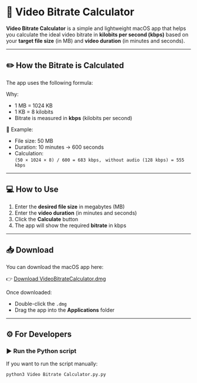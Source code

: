 # 🎥 Video Bitrate Calculator

**Video Bitrate Calculator** is a simple and lightweight macOS app that helps you calculate the ideal video bitrate in **kilobits per second (kbps)** based on your **target file size** (in MB) and **video duration** (in minutes and seconds).

---

## ✏️ How the Bitrate is Calculated

The app uses the following formula:

Why:
- 1 MB = 1024 KB
- 1 KB = 8 kilobits
- Bitrate is measured in **kbps** (kilobits per second)

📌 Example:  
- File size: 50 MB  
- Duration: 10 minutes → 600 seconds  
- Calculation:  
  `(50 × 1024 × 8) / 600 = 683 kbps,`
  ` without audio (128 kbps) = 555 kbps`

---

## 💻 How to Use

1. Enter the **desired file size** in megabytes (MB)
2. Enter the **video duration** (in minutes and seconds)
3. Click the **Calculate** button
4. The app will show the required **bitrate** in kbps

---

## 📥 Download

You can download the macOS app here:

👉 [Download VideoBitrateCalculator.dmg](https://github.com/loacherinonte/Video-Bitrate-Calculator/releases/latest)

Once downloaded:
- Double-click the `.dmg`
- Drag the app into the **Applications** folder

---

## ⚙️ For Developers

### ▶️ Run the Python script

If you want to run the script manually:

```bash
python3 Video Bitrate Calculator.py.py
